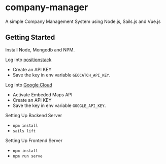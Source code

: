 # company-manager
A simple Company Management System using Node.js, Sails.js and Vue.js

## Getting Started

Install Node, Mongodb and NPM.

Log into [positionstack](https://positionstack.com/)
- Create an API KEY
- Save the key in env variable `GEOCATCH_API_KEY`. 

Log into [Google Cloud](https://console.cloud.google.com/)
- Activate Embeded Maps API
- Create an API KEY
- Save the key in env variable `GOOGLE_API_KEY`. 

Setting Up Backend Server
- `npm install`
- `sails lift`

Setting Up Frontend Server
- `npm install`
- `npm run serve`
